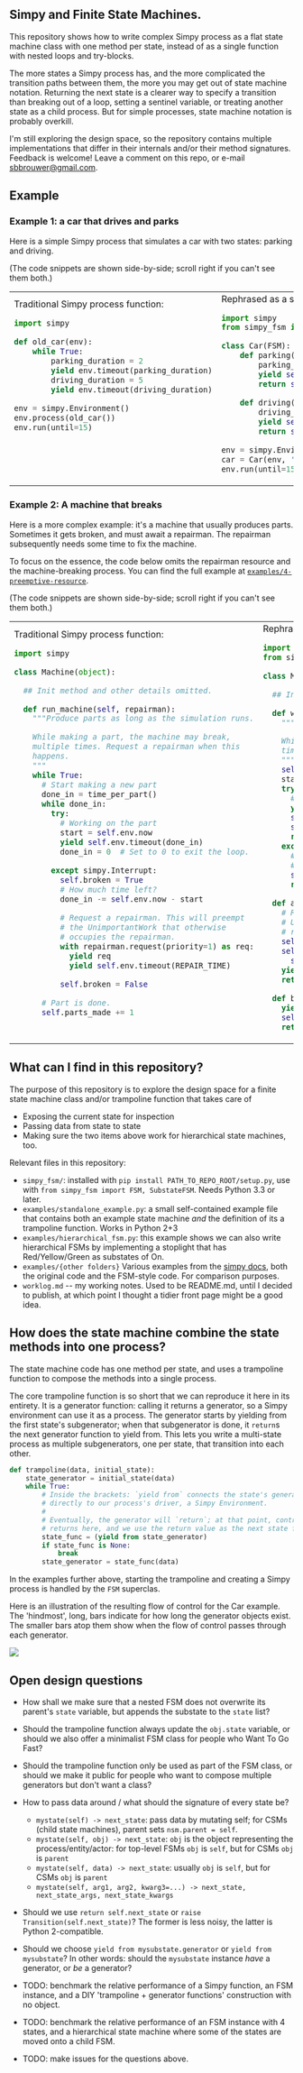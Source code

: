 ## Simpy and Finite State Machines.

This repository shows how to write complex Simpy process as a flat state machine class with one method per state, instead of as a single function with nested loops and try-blocks.

The more states a Simpy process has, and the more complicated the transition paths between them, the more you may get out of state machine notation. Returning the next state is a clearer way to specify a transition than breaking out of a loop, setting a sentinel variable, or treating another state as a child process. But for simple processes, state machine notation is probably overkill.

I'm still exploring the design space, so the repository contains multiple implementations that differ in their internals and/or their method signatures. Feedback is welcome! Leave a comment on this repo, or e-mail sbbrouwer@gmail.com.


## Example

### Example 1: a car that drives and parks

Here is a simple Simpy process that simulates a car with two states: parking and driving.

(The code snippets are shown side-by-side; scroll right if you can't see them both.)

<table><tr> <td>
Traditional Simpy process function:

<!-- The blank lines at the end are to make the code blocks equally tall. -->
```python
import simpy

def old_car(env):
    while True:
        parking_duration = 2
        yield env.timeout(parking_duration)
        driving_duration = 5
        yield env.timeout(driving_duration)

env = simpy.Environment()
env.process(old_car())
env.run(until=15)






```

</td>

<td>
Rephrased as a state machine:

```python
import simpy
from simpy_fsm import FSM

class Car(FSM):
    def parking(self):
        parking_duration = 5
        yield self.env.timeout(parking_duration)
        return self.driving

    def driving(self):
        driving_duration = 2
        yield self.env.timeout(driving_duration)
        return self.parking

env = simpy.Environment()
car = Car(env, 'parking')
env.run(until=15)
```

</td>
</tr>
</table>

### Example 2: A machine that breaks

Here is a more complex example: it's a machine that usually produces parts.
Sometimes it gets broken, and must await a repairman. The repairman
subsequently needs some time to fix the machine.

To focus on the essence, the code below omits the repairman resource and the machine-breaking
process. You can find the full example at
[`examples/4-preemptive-resource`](tree/master/examples/4-preemptive-resource).

(The code snippets are shown side-by-side; scroll right if you can't see them both.)

<table><tr><td>
Traditional Simpy process function:

<!-- The blank lines at the end are to make the code blocks equally tall. -->
```python
import simpy

class Machine(object):

  ## Init method and other details omitted.

  def run_machine(self, repairman):
    """Produce parts as long as the simulation runs.

    While making a part, the machine may break,
    multiple times. Request a repairman when this
    happens.
    """
    while True:
      # Start making a new part
      done_in = time_per_part()
      while done_in:
        try:
          # Working on the part
          start = self.env.now
          yield self.env.timeout(done_in)
          done_in = 0  # Set to 0 to exit the loop.

        except simpy.Interrupt:
          self.broken = True
          # How much time left?
          done_in -= self.env.now - start

          # Request a repairman. This will preempt
          # the UnimportantWork that otherwise
          # occupies the repairman.
          with repairman.request(priority=1) as req:
            yield req
            yield self.env.timeout(REPAIR_TIME)

          self.broken = False

      # Part is done.
      self.parts_made += 1



```

</td>

<td>
Rephrased as a state machine:

```python
import simpy
from simpy_fsm import FSM

class Machine(FSM):

  ## Init method and other details omitted.

  def working(self):
    """Produce parts as long as the simulation runs.

    While making a part, the machine may break multiple
    times. Request a repairman when this happens.
    """
    self.broken = False
    start = self.env.now
    try:
      # Work on the part, finish it, start a new one
      yield self.env.timeout(self.work_left)
      self.parts_made += 1
      self.work_left = time_per_part()
      return self.working
    except simpy.Interrupt:
      # The machine broke. Record how much work was
      # left, and await the repair man
      self.work_left -= self.env.now - start
      return self.awaiting_repairman

  def awaiting_repairman(self):
    # Request a repairman. This will preempt the
    # UnimportantWork that otherwise occupies the
    # repairman.
    self.broken = True
    self.repairman_request = \
      self.repairman.request(priority=1)
    yield self.repairman_request
    return self.being_repaired

  def being_repaired(self):
    yield self.env.timeout(REPAIR_TIME)
    self.repairman.release(self.repairman_request)
    return self.working
```

</td>
</tr>
</table>


## What can I find in this repository?

The purpose of this repository is to explore the design space for a finite state machine class and/or trampoline function that takes care of
- Exposing the current state for inspection
- Passing data from state to state
- Making sure the two items above work for hierarchical state machines, too.

Relevant files in this repository:

- `simpy_fsm/`: installed with `pip install PATH_TO_REPO_ROOT/setup.py`, use with `from simpy_fsm import FSM, SubstateFSM`. Needs Python 3.3 or later.
- `examples/standalone_example.py`: a small self-contained example file that contains both an example state machine _and_ the definition of its a trampoline function. Works in Python 2+3
- `examples/hierarchical_fsm.py`: this example shows we can also write hierarchical FSMs by implementing a stoplight that has Red/Yellow/Green as substates of On.
- `examples/{other folders}` Various examples from the [simpy docs](https://simpy.readthedocs.io/en/4.0.1/simpy_intro/index.html), both the original code and the FSM-style code. For comparison purposes.
- `worklog.md` -- my working notes. Used to be README.md, until I decided to publish, at which point I thought a tidier front page might be a good idea.


## How does the state machine combine the state methods into one process?

The state machine code has one method per state, and uses a trampoline function to compose the methods into a single process.

The core trampoline function is so short that we can reproduce it here in its entirety.
It is a generator function: calling it returns a generator, so a Simpy environment can use it as a process.
The generator starts by yielding from the first state's subgenerator; when that subgenerator is done, it `return`s the next generator function to yield from.
This lets you write a multi-state process as multiple subgenerators, one per state, that transition into each other.

```python
def trampoline(data, initial_state):
    state_generator = initial_state(data)
    while True:
        # Inside the brackets: `yield from` connects the state's generator
        # directly to our process's driver, a Simpy Environment.
        #
        # Eventually, the generator will `return`; at that point, control
        # returns here, and we use the return value as the next state function.
        state_func = (yield from state_generator)
        if state_func is None:
            break
        state_generator = state_func(data)
```

In the examples further above, starting the trampoline and creating a Simpy
process is handled by the `FSM` superclas.

Here is an illustration of the resulting flow of control for the Car example.
The 'hindmost', long, bars indicate for how long the generator objects exist.
The smaller bars atop them show when the flow of control passes through each
generator.

![](trampoline-sequence-diagram.png?raw=true)

## Open design questions

- How shall we make sure that a nested FSM does not overwrite its parent's `state` variable, but appends the substate to the `state` list?

- Should the trampoline function always update the `obj.state` variable, or should we also offer a minimalist FSM class for people who Want To Go Fast?

- Should the trampoline function only be used as part of the FSM class, or should we make it public for people who want to compose multiple generators but don't want a class?

- How to pass data around / what should the signature of every state be?
  - `mystate(self) -> next_state`: pass data by mutating self; for CSMs (child state machines), parent sets `nsm.parent = self`.
  - `mystate(self, obj) -> next_state`: `obj` is the object representing the process/entity/actor: for top-level FSMs `obj` is `self`, but for CSMs `obj` is `parent`
  - `mystate(self, data) -> next_state`: usually `obj` is `self`, but for CSMs `obj` is `parent`
  - `mystate(self, arg1, arg2, kwarg3=...) -> next_state, next_state_args, next_state_kwargs`

- Should we use `return self.next_state` or `raise Transition(self.next_state)`?
  The former is less noisy, the latter is Python 2-compatible.

- Should we choose `yield from mysubstate.generator` or `yield from mysubstate`?
  In other words: should the `mysubstate` instance _have_ a generator, or _be_ a generator?

- TODO: benchmark the relative performance of a Simpy function, an FSM instance, and a DIY 'trampoline + generator functions' construction with no object.

- TODO: benchmark the relative performance of an FSM instance with 4 states, and a hierarchical state machine where some of the states are moved onto a child FSM.

- TODO: make issues for the questions above.

